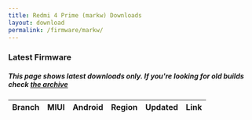 ```yaml
---
title: Redmi 4 Prime (markw) Downloads
layout: download
permalink: /firmware/markw/
---
```


### Latest Firmware
##### This page shows latest downloads only. If you're looking for old builds check [the archive](/archive/firmware/markw/)


<div class="table-responsive-md">
<table id="firmware" class="compact table table-striped table-hover table-sm">
    <thead class="thead-dark">
        <tr>
            <th>Branch</th>
            <th>MIUI</th>
            <th>Android</th>
            <th>Region</th>
            <th>Updated</th>
            <th>Link</th>
        </tr>
    </thead>
    <script>loadFirmwareDownloads('markw', 'latest')</script>
</table>
</div>
